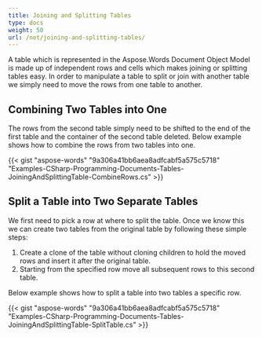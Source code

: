 ```yaml
---
title: Joining and Splitting Tables
type: docs
weight: 50
url: /net/joining-and-splitting-tables/
---
```


A table which is represented in the Aspose.Words Document Object Model is made up of independent rows and cells which makes joining or splitting tables easy. In order to manipulate a table to split or join with another table we simply need to move the rows from one table to another.

## Combining Two Tables into One

The rows from the second table simply need to be shifted to the end of the first table and the container of the second table deleted. Below example shows how to combine the rows from two tables into one.

{{< gist "aspose-words" "9a306a41bb6aea8adfcabf5a575c5718" "Examples-CSharp-Programming-Documents-Tables-JoiningAndSplittingTable-CombineRows.cs" >}}

## Split a Table into Two Separate Tables

We first need to pick a row at where to split the table. Once we know this we can create two tables from the original table by following these simple steps:

1. Create a clone of the table without cloning children to hold the moved rows and insert it after the original table.
1. Starting from the specified row move all subsequent rows to this second table.

Below example shows how to split a table into two tables a specific row.

{{< gist "aspose-words" "9a306a41bb6aea8adfcabf5a575c5718" "Examples-CSharp-Programming-Documents-Tables-JoiningAndSplittingTable-SplitTable.cs" >}}
